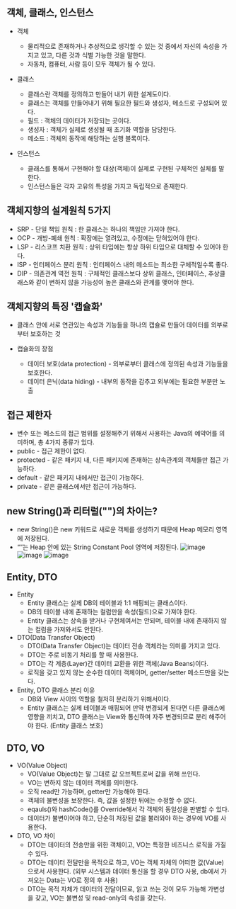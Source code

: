 ## 객체, 클래스, 인스턴스
- 객체
  - 물리적으로 존재하거나 추상적으로 생각할 수 있는 것 중에서 자신의 속성을 가지고 있고, 다른 것과 식별 가능한 것을 말한다.
  - 자동차, 컴퓨터, 사람 등이 모두 객체가 될 수 있다.
  
- 클래스
  - 클래스란 객체를 정의하고 만들어 내기 위한 설계도이다.
  - 클래스는 객체를 만들어내기 위해 필요한 필드와 생성자, 메소드로 구성되어 있다.
  - 필드 : 객체의 데이터가 저장되는 곳이다.
  - 생성자 : 객체가 실제로 생성될 때 초기화 역할을 담당한다.
  - 메소드 : 객체의 동작에 해당하는 실행 블록이다.

- 인스턴스
  - 클래스를 통해서 구현해야 할 대상(객체)이 실제로 구현된 구체적인 실체를 말한다.
  - 인스턴스들은 각자 고유의 특성을 가지고 독립적으로 존재한다.

## 객체지향의 설계원칙 5가지
- SRP - 단일 책임 원칙 : 한 클래스는 하나의 책임만 가져야 한다.
- OCP - 개방-폐쇄 원칙 : 확장에는 열려있고, 수정에는 닫혀있어야 한다.
- LSP - 리스코프 치환 원칙 : 상위 타입에는 항상 하위 타입으로 대체할 수 있어야 한다.
- ISP - 인터페이스 분리 원칙 : 인터페이스 내의 메소드는 최소한 구체적일수록 좋다.
- DIP - 의존관계 역전 원칙 : 구체적인 클래스보다 상위 클래스, 인터페이스, 추상클래스와 같이 변하지 않을 가능성이 높은 클래스와 관계를 맺어야 한다.

## 객체지향의 특징 '캡슐화'
- 클래스 안에 서로 연관있는 속성과 기능들을 하나의 캡슐로 만들어 데이터를 외부로부터 보호하는 것

- 캡슐화의 장점
  - 데이터 보호(data protection) - 외부로부터 클래스에 정의된 속성과 기능들을 보호한다.
  - 데이터 은닉(data hiding) - 내부의 동작을 감추고 외부에는 필요한 부분만 노출

## 접근 제한자
- 변수 또는 메소드의 접근 범위를 설정해주기 위해서 사용하는 Java의 예약어를 의미하며, 총 4가지 종류가 있다.
- public - 접근 제한이 없다.
- protected - 같은 패키지 내, 다른 패키지에 존재하는 상속관계의 객체들만 접근 가능하다.
- default - 같은 패키지 내에서만 접근이 가능하다.
- private - 같은 클래스에서만 접근이 가능하다.

## new String()과 리터럴("")의 차이는?
- new String()은 new 키워드로 새로운 객체를 생성하기 때문에 Heap 메모리 영역에 저장된다.
- “”는 Heap 안에 있는 String Constant Pool 영역에 저장된다.
![image](https://github.com/abcxj123/1day1commit/assets/99263360/786e0005-5880-4746-a2a3-46354a002792)
![image](https://github.com/abcxj123/1day1commit/assets/99263360/96cd0de8-99c5-4c27-8917-16c4478839bf)
![image](https://github.com/abcxj123/1day1commit/assets/99263360/7511c76b-af99-4d25-8f1f-359f7f2631e6)

## Entity, DTO
- Entity
  - Entity 클래스는 실제 DB의 테이블과 1:1 매핑되는 클래스이다.
  - DB의 테이블 내에 존재하는 컬럼만을 속성(필드)으로 가져야 한다.
  - Entity 클래스는 상속을 받거나 구현체여서는 안되며, 테이블 내에 존재하지 않는 컬럼을 가져와서도 안된다.
- DTO(Data Transfer Object)
  - DTO(Data Transfer Object)는 데이터 전송 객체라는 의미를 가지고 있다.
  - DTO는 주로 비동기 처리를 할 때 사용한다.
  - DTO는 각 계층(Layer)간 데이터 교환을 위한 객체(Java Beans)이다.
  - 로직을 갖고 있지 않는 순수한 데이터 객체이며, getter/setter 메소드만을 갖는다.
- Entity, DTO 클래스 분리 이유
  - DB와 View 사이의 역할을 철저히 분리하기 위해서이다.
  - Entity 클래스는 실제 테이블과 매핑되어 만약 변경되게 된다면 다른 클래스에 영향을 끼치고, DTO 클래스는 View와 통신하며 자주 변경되므로 분리 해주어야 한다. (Entity 클래스 보호)

## DTO, VO
- VO(Value Object)
  - VO(Value Object)는 말 그대로 값 오브젝트로써 값을 위해 쓰인다.
  - VO는 변하지 않는 데이터 객체를 의미한다.
  - 오직 read만 가능하며, getter만 가능해야 한다.
  - 객체의 불변성을 보장한다. 즉, 값을 설정한 뒤에는 수정할 수 없다.
  - eqauls()와 hashCode()를 Override해서 각 객체의 동일성을 판별할 수 있다.
  - 데이터가 불변이어야 하고, 단순히 저장된 값을 불러와야 하는 경우에 VO를 사용한다.
- DTO, VO 차이
  - DTO는 데이터의 전송만을 위한 객체이고, VO는 특정한 비즈니스 로직을 가질 수 있다.
  - DTO는 데이터 전달만을 목적으로 하고, VO는 객체 자체의 어떠한 값(Value)으로서 사용한다. (외부 시스템과 데이터 통신을 할 경우 DTO 사용, db에서 가져오는 Data는 VO로 정의 후 사용)
  - DTO는 목적 자체가 데이터의 전달이므로, 읽고 쓰는 것이 모두 가능해 가변성을 갖고, VO는 불변성 및 read-only의 속성을 갖는다.
